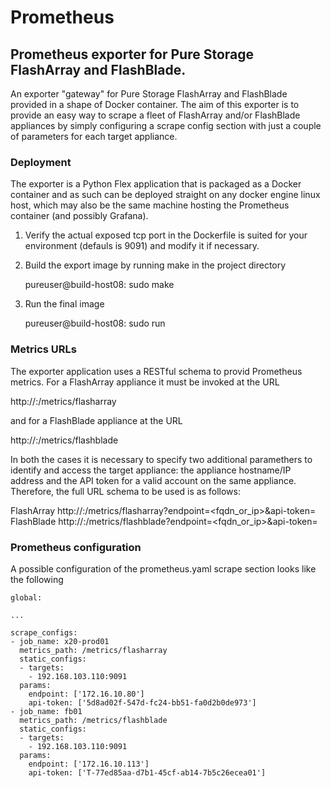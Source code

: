 # Prometheus

## Prometheus exporter for Pure Storage FlashArray and FlashBlade.

An exporter "gateway" for Pure Storage FlashArray and FlashBlade provided in a shape of Docker container.
The aim of this exporter is to provide an easy way to scrape a fleet of FlashArray and/or FlashBlade appliances by simply configuring a scrape config section with just a couple of parameters for each target appliance.

### Deployment

The exporter is a Python Flex application that is packaged as a Docker container and as such can be deployed straight on any docker engine linux host, which may also be the same machine hosting the Prometheus container (and possibly Grafana).

1. Verify the actual exposed tcp port in the Dockerfile is suited for your environment (defauls is 9091) and modify it if necessary.
2. Build the export image by running make in the project directory

     pureuser@build-host08: sudo make

3. Run the final image

     pureuser@build-host08: sudo run

### Metrics URLs

The exporter application uses a RESTful schema to provid Prometheus metrics. For a FlashArray appliance it must be invoked at the URL

   http://<exporter-ip>:<exporter-port>/metrics/flasharray

and for a FlashBlade appliance at the URL

   http://<exporter-ip>:<exporter-port>/metrics/flashblade

In both the cases it is necessary to specify two additional paramethers to identify and access the target appliance: the appliance hostname/IP address and the API token for a valid account on the same appliance. Therefore, the full URL schema to be used is as follows:

   FlashArray     http://<exporter-ip>:<exporter-port>/metrics/flasharray?endpoint=<fqdn_or_ip>&api-token=<APItoken>
   FlashBlade     http://<exporter-ip>:<exporter-port>/metrics/flashblade?endpoint=<fqdn_or_ip>&api-token=<APItoken>

### Prometheus configuration

A possible configuration of the prometheus.yaml scrape section looks like the following

    global:
    
    ...
    
    scrape_configs:
    - job_name: x20-prod01
      metrics_path: /metrics/flasharray
      static_configs:
      - targets:
        - 192.168.103.110:9091
      params:
        endpoint: ['172.16.10.80']
        api-token: ['5d8ad02f-547d-fc24-bb51-fa0d2b0de973']
    - job_name: fb01
      metrics_path: /metrics/flashblade
      static_configs:
      - targets:
        - 192.168.103.110:9091
      params:
        endpoint: ['172.16.10.113']
        api-token: ['T-77ed85aa-d7b1-45cf-ab14-7b5c26ecea01']

